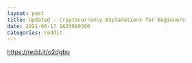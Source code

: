 ```yaml
--- 
layout: post 
title: Updated - Cryptocurrency Explanations for Beginners 
date: 2021-06-17 1623980300 
categories: reddit 
--- 
```

https://redd.it/o2dgbp